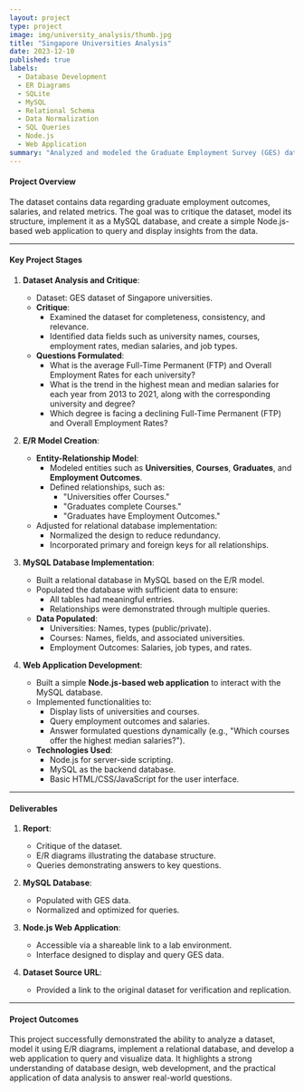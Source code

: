 ```yaml
---
layout: project
type: project
image: img/university_analysis/thumb.jpg
title: "Singapore Universities Analysis"
date: 2023-12-10
published: true
labels:
  - Database Development
  - ER Diagrams
  - SQLite
  - MySQL
  - Relational Schema
  - Data Normalization
  - SQL Queries
  - Node.js
  - Web Application
summary: "Analyzed and modeled the Graduate Employment Survey (GES) dataset, specifically for universities in Singapore."
---
```


#### Project Overview ####
The dataset contains data regarding graduate employment outcomes, salaries, and related metrics. The goal was to critique the dataset, model its structure, implement it as a MySQL database, and create a simple Node.js-based web application to query and display insights from the data.

---

#### Key Project Stages ####

1. **Dataset Analysis and Critique**:
   - Dataset: GES dataset of Singapore universities.
   - **Critique**:
     - Examined the dataset for completeness, consistency, and relevance.
     - Identified data fields such as university names, courses, employment rates, median salaries, and job types.
   - **Questions Formulated**:
     - What is the average Full-Time Permanent (FTP) and Overall Employment Rates for each university?
     - What is the trend in the highest mean and median salaries for each year from 2013 to 2021, along with the corresponding university and degree?
     - Which degree is facing a declining Full-Time Permanent (FTP) and Overall Employment Rates? 

2. **E/R Model Creation**:
   - **Entity-Relationship Model**:
     - Modeled entities such as **Universities**, **Courses**, **Graduates**, and **Employment Outcomes**.
     - Defined relationships, such as:
       - "Universities offer Courses."
       - "Graduates complete Courses."
       - "Graduates have Employment Outcomes."
   - Adjusted for relational database implementation:
     - Normalized the design to reduce redundancy.
     - Incorporated primary and foreign keys for all relationships.

3. **MySQL Database Implementation**:
   - Built a relational database in MySQL based on the E/R model.
   - Populated the database with sufficient data to ensure:
     - All tables had meaningful entries.
     - Relationships were demonstrated through multiple queries.
   - **Data Populated**:
     - Universities: Names, types (public/private).
     - Courses: Names, fields, and associated universities.
     - Employment Outcomes: Salaries, job types, and rates.

4. **Web Application Development**:
   - Built a simple **Node.js-based web application** to interact with the MySQL database.
   - Implemented functionalities to:
     - Display lists of universities and courses.
     - Query employment outcomes and salaries.
     - Answer formulated questions dynamically (e.g., "Which courses offer the highest median salaries?").
   - **Technologies Used**:
     - Node.js for server-side scripting.
     - MySQL as the backend database.
     - Basic HTML/CSS/JavaScript for the user interface.

---

#### Deliverables ####
1. **Report**:
   - Critique of the dataset.
   - E/R diagrams illustrating the database structure.
   - Queries demonstrating answers to key questions.

2. **MySQL Database**:
   - Populated with GES data.
   - Normalized and optimized for queries.

3. **Node.js Web Application**:
   - Accessible via a shareable link to a lab environment.
   - Interface designed to display and query GES data.

4. **Dataset Source URL**:
   - Provided a link to the original dataset for verification and replication.

---

#### Project Outcomes ####
This project successfully demonstrated the ability to analyze a dataset, model it using E/R diagrams, implement a relational database, and develop a web application to query and visualize data. It highlights a strong understanding of database design, web development, and the practical application of data analysis to answer real-world questions.
